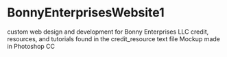 # BonnyEnterprisesWebsite1
custom web design and development for Bonny Enterprises LLC
credit, resources, and tutorials found in the credit_resource text file
Mockup made in Photoshop CC
